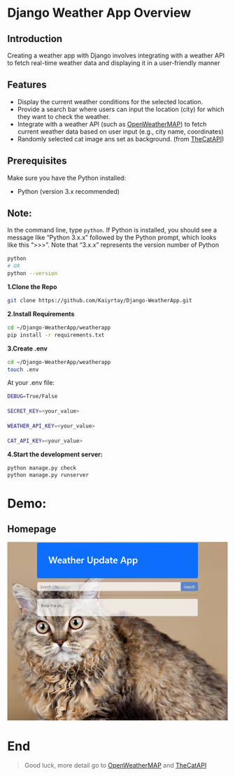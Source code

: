 # Django Weather App Overview

## Introduction

Creating a weather app with Django involves integrating with a weather API to fetch real-time weather data and displaying it in a user-friendly manner

## Features

- Display the current weather conditions for the selected location.
- Provide a search bar where users can input the location (city) for which they want to check the weather.
- Integrate with a weather API (such as [OpenWeatherMAP](https://openweathermap.org/)) to fetch current weather data based on user input (e.g., city name, coordinates)
- Randomly selected cat image ans set as background. (from [TheCatAPI](https://thecatapi.com/))

## Prerequisites

Make sure you have the Python installed:

- Python (version 3.x recommended)

## Note:

In the command line, type `python`. If Python is installed, you should see a message like “Python 3.x.x” followed by the Python prompt, which looks like this “>>>”. Note that “3.x.x” represents the version number of Python

```bash
python
# OR
python --version
```

**1.Clone the Repo**

```sh
git clone https://github.com/Kaiyrtay/Django-WeatherApp.git
```

**2.Install Requirements**

```sh
cd ~/Django-WeatherApp/weatherapp
pip install -r requirements.txt
```

**3.Create .env**

```sh
cd ~/Django-WeatherApp/weatherapp
touch .env
```

At your .env file:

```bash
DEBUG=True/False

SECRET_KEY=<your_value>

WEATHER_API_KEY=<your_value>

CAT_API_KEY=<your_value>
```

**4.Start the development server:**

```bash
python manage.py check
python manage.py runserver
```

# Demo:

## Homepage

![](demo/home_page.png)

# End

> Good luck, more detail go to [OpenWeatherMAP](https://openweathermap.org/) and [TheCatAPI](https://thecatapi.com/)
